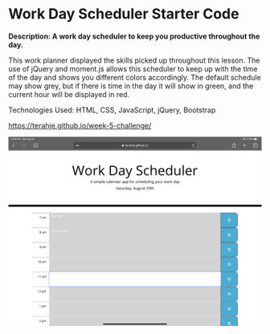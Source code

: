 # Work Day Scheduler Starter Code

**Description:  A work day scheduler to keep you productive throughout the day.** 

This work planner displayed the skills picked up throughout this lesson.  The use of jQuery and moment.js allows this scheduler to keep up with the time of the day and shows you different colors accordingly.  The default schedule may show grey, but if there is time in the day it will show in green, and the current hour will be displayed in red.   

Technologies Used: HTML, CSS, JavaScript, jQuery, Bootstrap 

https://terahje.github.io/week-5-challenge/

![](assets/images/screenshot.jpg)
